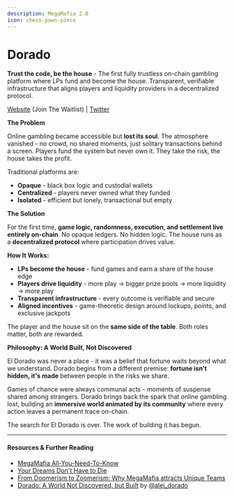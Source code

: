 ```yaml
---
description: MegaMafia 2.0
icon: chess-pawn-piece
---
```


# Dorado

**Trust the code, be the house** - The first fully trustless on-chain gambling platform where LPs fund and become the house. Transparent, verifiable infrastructure that aligns players and liquidity providers in a decentralized protocol.

[Website](https://www.dorado.casino/) (Join The Waitlist) | [Twitter](https://x.com/casinodorado)

**The Problem**

Online gambling became accessible but **lost its soul**. The atmosphere vanished - no crowd, no shared moments, just solitary transactions behind a screen. Players fund the system but never own it. They take the risk, the house takes the profit.

Traditional platforms are:

* **Opaque** - black box logic and custodial wallets
* **Centralized** - players never owned what they funded
* **Isolated** - efficient but lonely, transactional but empty

**The Solution**

For the first time, **game logic, randomness, execution, and settlement live entirely on-chain**. No opaque ledgers. No hidden logic. The house runs as a **decentralized protocol** where participation drives value.

**How It Works:**

* **LPs become the house** - fund games and earn a share of the house edge
* **Players drive liquidity** - more play → bigger prize pools → more liquidity → more play
* **Transparent infrastructure** - every outcome is verifiable and secure
* **Aligned incentives** - game-theoretic design around lockups, points, and exclusive jackpots

The player and the house sit on the **same side of the table**. Both roles matter, both are rewarded.

**Philosophy: A World Built, Not Discovered**

El Dorado was never a place - it was a belief that fortune waits beyond what we understand. Dorado begins from a different premise: **fortune isn't hidden, it's made** between people in the risks we share.

Games of chance were always communal acts - moments of suspense shared among strangers. Dorado brings back the spark that online gambling lost, building an **immersive world animated by its community** where every action leaves a permanent trace on-chain.

The search for El Dorado is over. The work of building it has begun.

***

#### Resources & Further Reading

* [MegaMafia All-You-Need-To-Know](https://www.notion.so/MegaMafia-All-You-Need-To-Know-28ee7cdafcdc8036a205f56aa99c1e06)
* [Your Dreams Don't Have to Die](https://x.com/amiralmaimani/status/1965808078349107444)
* [From Doomerism to Zoomerism: Why MegaMafia attracts Unique Teams](https://x.com/castle_labs/status/1966525159717671151)
* [Dorado: A World Not Discovered, but Built](https://x.com/alej_dorado/status/1983520100507353238) by [@alej\_dorado](https://x.com/alej_dorado)

